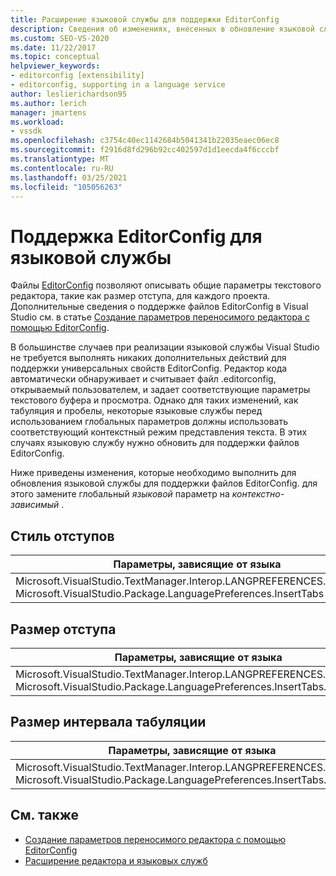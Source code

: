 ```yaml
---
title: Расширение языковой службы для поддержки EditorConfig
description: Сведения об изменениях, внесенных в обновление языковой службы для поддержки файлов EditorConfig. Замените глобальный параметр, зависящий от языка, контекстным параметром.
ms.custom: SEO-VS-2020
ms.date: 11/22/2017
ms.topic: conceptual
helpviewer_keywords:
- editorconfig [extensibility]
- editorconfig, supporting in a language service
author: leslierichardson95
ms.author: lerich
manager: jmartens
ms.workload:
- vssdk
ms.openlocfilehash: c3754c40ec1142684b5041341b22035eaec06ec8
ms.sourcegitcommit: f2916d8fd296b92cc402597d1d1eecda4f6cccbf
ms.translationtype: MT
ms.contentlocale: ru-RU
ms.lasthandoff: 03/25/2021
ms.locfileid: "105056263"
---
```

# <a name="supporting-editorconfig-for-your-language-service"></a>Поддержка EditorConfig для языковой службы

Файлы [EditorConfig](https://editorconfig.org/) позволяют описывать общие параметры текстового редактора, такие как размер отступа, для каждого проекта. Дополнительные сведения о поддержке файлов EditorConfig в Visual Studio см. в статье [Создание параметров переносимого редактора с помощью EditorConfig](../ide/create-portable-custom-editor-options.md).

В большинстве случаев при реализации языковой службы Visual Studio не требуется выполнять никаких дополнительных действий для поддержки универсальных свойств EditorConfig. Редактор кода автоматически обнаруживает и считывает файл .editorconfig, открываемый пользователем, и задает соответствующие параметры текстового буфера и просмотра. Однако для таких изменений, как табуляция и пробелы, некоторые языковые службы перед использованием глобальных параметров должны использовать соответствующий контекстный режим представления текста. В этих случаях языковую службу нужно обновить для поддержки файлов EditorConfig.

Ниже приведены изменения, которые необходимо выполнить для обновления языковой службы для поддержки файлов EditorConfig. для этого замените глобальный _языковой_ параметр на _контекстно-зависимый_ .

## <a name="indent-style"></a>Стиль отступов

Параметры, зависящие от языка | Контекстные параметры
-------|--------
Microsoft.VisualStudio.TextManager.Interop.LANGPREFERENCES.fInsertTabs<br/>Microsoft.VisualStudio.Package.LanguagePreferences.InsertTabs|!textBufferOptions.GetOptionValue(DefaultOptions.ConvertTabsToSpacesOptionId)<br/>!textView.Options.GetOptionValue(DefaultOptions.ConvertTabsToSpacesOptionId)

## <a name="indent-size"></a>Размер отступа

Параметры, зависящие от языка | Контекстные параметры
-------|--------
Microsoft.VisualStudio.TextManager.Interop.LANGPREFERENCES.uIndentSize<br/>Microsoft.VisualStudio.Package.LanguagePreferences.InsertTabs.IndentSize|textBufferOptions.GetOptionValue(DefaultOptions.IndentSizeOptionId)<br/>textView.Options.GetOptionValue(DefaultOptions.IndentSizeOptionId)

## <a name="tab-size"></a>Размер интервала табуляции

Параметры, зависящие от языка | Контекстные параметры
-------|--------
Microsoft.VisualStudio.TextManager.Interop.LANGPREFERENCES.uTabSize<br/>Microsoft.VisualStudio.Package.LanguagePreferences.InsertTabs.TabSize|textBufferOptions.GetOptionValue(DefaultOptions.TabSizeOptionId)<br/>textView.Options.GetOptionValue(DefaultOptions.TabSizeOptionId)

## <a name="see-also"></a>См. также

- [Создание параметров переносимого редактора с помощью EditorConfig](../ide/create-portable-custom-editor-options.md)
- [Расширение редактора и языковых служб](../extensibility/extending-the-editor-and-language-services.md)
